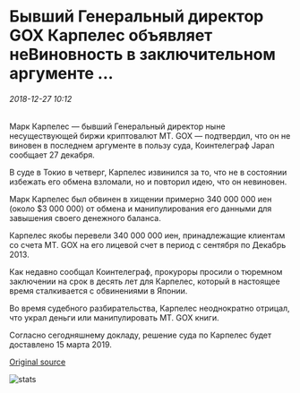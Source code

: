 # Бывший Генеральный директор GOX Карпелес объявляет неВиновность в заключительном аргументе ...

###### 2018-12-27 10:12

Марк Карпелес — бывший Генеральный директор ныне несуществующей биржи криптовалют MT. GOX — подтвердил, что он не виновен в последнем аргументе в пользу суда, Коинтелеграф Japan сообщает 27 декабря.

В суде в Токио в четверг, Карпелес извинился за то, что не в состоянии избежать его обмена взломали, но и повторил идею, что он невиновен.

Марк Карпелес был обвинен в хищении примерно 340 000 000 иен (около $3 000 000) от обмена и манипулирования его данными для завышения своего денежного баланса.

Карпелес якобы перевели 340 000 000 иен, принадлежащие клиентам со счета MT. GOX на его лицевой счет в период с сентября по Декабрь 2013.

Как недавно сообщал Коинтелеграф, прокуроры просили о тюремном заключении на срок в десять лет для Карпелес, который в настоящее время сталкивается с обвинениями в Японии.

Во время судебного разбирательства, Карпелес неоднократно отрицал, что украл деньги или манипулировать MT. GOX книги.

Согласно сегодняшнему докладу, решение суда по Карпелес будет доставлено 15 марта 2019.

[Original source](https://cointelegraph.com/news/former-mt-gox-ceo-karpeles-declares-innocence-in-final-argument)

![stats](https://c.statcounter.com/11760860/0/a89fa40b/1/ "stats")